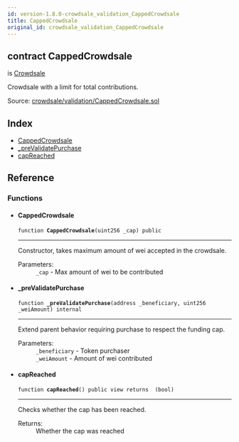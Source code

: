 ```yaml
---
id: version-1.8.0-crowdsale_validation_CappedCrowdsale
title: CappedCrowdsale
original_id: crowdsale_validation_CappedCrowdsale
---
```


<div class="contract-doc"><div class="contract"><h2 class="contract-header"><span class="contract-kind">contract</span> CappedCrowdsale</h2><p class="base-contracts"><span>is</span> <a href="crowdsale_Crowdsale.html">Crowdsale</a></p><p class="description">Crowdsale with a limit for total contributions.</p><div class="source">Source: <a href="https://github.com/OpenZeppelin/zeppelin-solidity/blob/v1.8.0/contracts/crowdsale/validation/CappedCrowdsale.sol" target="_blank">crowdsale/validation/CappedCrowdsale.sol</a></div></div><div class="index"><h2>Index</h2><ul><li><a href="crowdsale_validation_CappedCrowdsale.html#CappedCrowdsale">CappedCrowdsale</a></li><li><a href="crowdsale_validation_CappedCrowdsale.html#_preValidatePurchase">_preValidatePurchase</a></li><li><a href="crowdsale_validation_CappedCrowdsale.html#capReached">capReached</a></li></ul></div><div class="reference"><h2>Reference</h2><div class="functions"><h3>Functions</h3><ul><li><div class="item function"><span id="CappedCrowdsale" class="anchor-marker"></span><h4 class="name">CappedCrowdsale</h4><div class="body"><code class="signature">function <strong>CappedCrowdsale</strong><span>(uint256 _cap) </span><span>public </span></code><hr/><div class="description"><p>Constructor, takes maximum amount of wei accepted in the crowdsale.</p></div><dl><dt><span class="label-parameters">Parameters:</span></dt><dd><div><code>_cap</code> - Max amount of wei to be contributed</div></dd></dl></div></div></li><li><div class="item function"><span id="_preValidatePurchase" class="anchor-marker"></span><h4 class="name">_preValidatePurchase</h4><div class="body"><code class="signature">function <strong>_preValidatePurchase</strong><span>(address _beneficiary, uint256 _weiAmount) </span><span>internal </span></code><hr/><div class="description"><p>Extend parent behavior requiring purchase to respect the funding cap.</p></div><dl><dt><span class="label-parameters">Parameters:</span></dt><dd><div><code>_beneficiary</code> - Token purchaser</div><div><code>_weiAmount</code> - Amount of wei contributed</div></dd></dl></div></div></li><li><div class="item function"><span id="capReached" class="anchor-marker"></span><h4 class="name">capReached</h4><div class="body"><code class="signature">function <strong>capReached</strong><span>() </span><span>public </span><span>view </span><span>returns  (bool) </span></code><hr/><div class="description"><p>Checks whether the cap has been reached.</p></div><dl><dt><span class="label-return">Returns:</span></dt><dd>Whether the cap was reached</dd></dl></div></div></li></ul></div></div></div>
